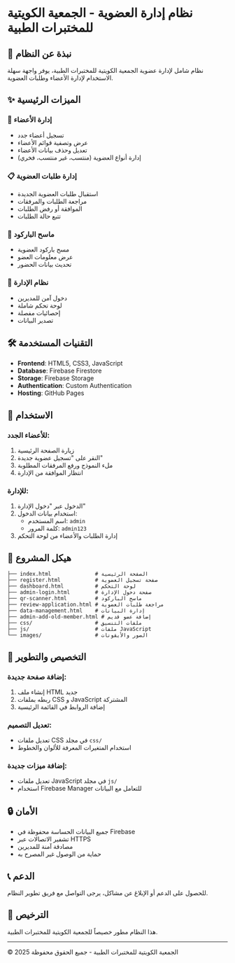 # نظام إدارة العضوية - الجمعية الكويتية للمختبرات الطبية

## 🏥 نبذة عن النظام

نظام شامل لإدارة عضوية الجمعية الكويتية للمختبرات الطبية، يوفر واجهة سهلة الاستخدام لإدارة الأعضاء وطلبات العضوية.

## ✨ الميزات الرئيسية

### 👥 إدارة الأعضاء
- تسجيل أعضاء جدد
- عرض وتصفية قوائم الأعضاء
- تعديل وحذف بيانات الأعضاء
- إدارة أنواع العضوية (منتسب، غير منتسب، فخري)

### 📋 إدارة طلبات العضوية
- استقبال طلبات العضوية الجديدة
- مراجعة الطلبات والمرفقات
- الموافقة أو رفض الطلبات
- تتبع حالة الطلبات

### 📱 ماسح الباركود
- مسح باركود العضوية
- عرض معلومات العضو
- تحديث بيانات الحضور

### 🔐 نظام الإدارة
- دخول آمن للمديرين
- لوحة تحكم شاملة
- إحصائيات مفصلة
- تصدير البيانات

## 🛠️ التقنيات المستخدمة

- **Frontend**: HTML5, CSS3, JavaScript
- **Database**: Firebase Firestore
- **Storage**: Firebase Storage
- **Authentication**: Custom Authentication
- **Hosting**: GitHub Pages

## 🚀 الاستخدام

### للأعضاء الجدد:
1. زيارة الصفحة الرئيسية
2. النقر على "تسجيل عضوية جديدة"
3. ملء النموذج ورفع المرفقات المطلوبة
4. انتظار الموافقة من الإدارة

### للإدارة:
1. الدخول عبر "دخول الإدارة"
2. استخدام بيانات الدخول:
   - اسم المستخدم: `admin`
   - كلمة المرور: `admin123`
3. إدارة الطلبات والأعضاء من لوحة التحكم

## 📁 هيكل المشروع

```
├── index.html              # الصفحة الرئيسية
├── register.html           # صفحة تسجيل العضوية
├── dashboard.html          # لوحة التحكم
├── admin-login.html        # صفحة دخول الإدارة
├── qr-scanner.html         # ماسح الباركود
├── review-application.html # مراجعة طلبات العضوية
├── data-management.html    # إدارة البيانات
├── admin-add-old-member.html # إضافة عضو قديم
├── css/                    # ملفات التنسيق
├── js/                     # ملفات JavaScript
└── images/                 # الصور والأيقونات
```

## 🔧 التخصيص والتطوير

### إضافة صفحة جديدة:
1. إنشاء ملف HTML جديد
2. ربطه بملفات CSS و JavaScript المشتركة
3. إضافة الروابط في القائمة الرئيسية

### تعديل التصميم:
- تعديل ملفات CSS في مجلد `css/`
- استخدام المتغيرات المعرفة للألوان والخطوط

### إضافة ميزات جديدة:
- تعديل ملفات JavaScript في مجلد `js/`
- استخدام Firebase Manager للتعامل مع البيانات

## 🔒 الأمان

- جميع البيانات الحساسة محفوظة في Firebase
- تشفير الاتصالات عبر HTTPS
- مصادقة آمنة للمديرين
- حماية من الوصول غير المصرح به

## 📞 الدعم

للحصول على الدعم أو الإبلاغ عن مشاكل، يرجى التواصل مع فريق تطوير النظام.

## 📄 الترخيص

هذا النظام مطور خصيصاً للجمعية الكويتية للمختبرات الطبية.

---

© 2025 الجمعية الكويتية للمختبرات الطبية - جميع الحقوق محفوظة

